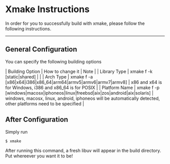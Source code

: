 # Xmake Instructions
In order for you to successfully build with xmake, please follow the following instructions.

---

## General Configuration
You can specify the following building options

| Building Option | How to change it | Note |
| Library Type | xmake f -k \[static\|shared\] | |
| Arch Type | xmake f -a \[x86\|x64\|i386\|x86_64\|arm64\|armv5\|armv6\|armv7\|armv8\] | x86 and x64 is for Windows, i386 and x86_64 is for POSIX |
| Platform Name | xmake f -p \[windows\|macosx\|iphoneos\|linux\|freebsd\|aix\|zos\|android\|aix\|solaris\] | windows, macosx, linux, android, iphoneos will be automatically detected, other platforms need to be specified |

## After Configuration
Simply run 

```bash
$ xmake
```

After running this command, a fresh libuv will appear in the build directory. Put whereever you want it to be!